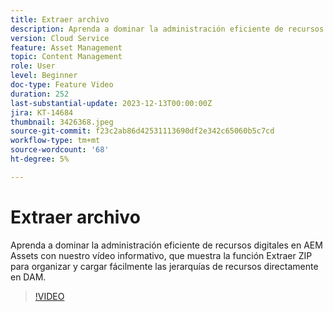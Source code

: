 ```yaml
---
title: Extraer archivo
description: Aprenda a dominar la administración eficiente de recursos digitales en AEM Assets con nuestro vídeo informativo, que muestra la función Extraer ZIP para organizar y cargar fácilmente las jerarquías de recursos directamente en DAM.
version: Cloud Service
feature: Asset Management
topic: Content Management
role: User
level: Beginner
doc-type: Feature Video
duration: 252
last-substantial-update: 2023-12-13T00:00:00Z
jira: KT-14684
thumbnail: 3426368.jpeg
source-git-commit: f23c2ab86d42531113690df2e342c65060b5c7cd
workflow-type: tm+mt
source-wordcount: '68'
ht-degree: 5%

---
```



# Extraer archivo

Aprenda a dominar la administración eficiente de recursos digitales en AEM Assets con nuestro vídeo informativo, que muestra la función Extraer ZIP para organizar y cargar fácilmente las jerarquías de recursos directamente en DAM.

>[!VIDEO](https://video.tv.adobe.com/v/3426368/?learn=on)
